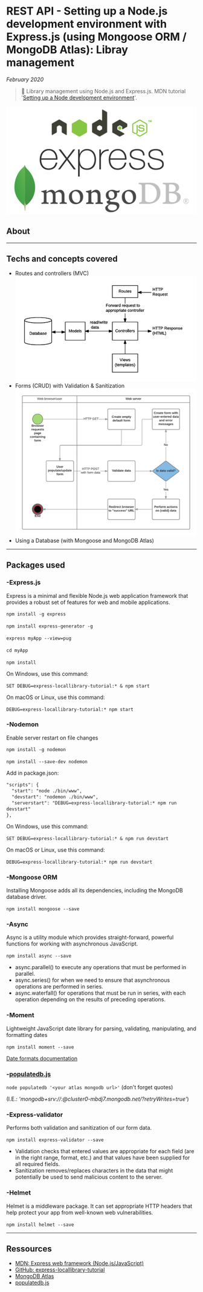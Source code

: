 # REST API - Setting up a Node.js development environment with Express.js (using Mongoose ORM / MongoDB Atlas): Libray management

*February 2020*

> 🔨 Library management using Node.js and Express.js. MDN tutorial '[Setting up a Node development environment](https://developer.mozilla.org/en-US/docs/Learn/Server-side/Express_Nodejs/development_environment)'.

![Node Logo](readme-img/node-logo.jpg)

## About


------------------

## Techs and concepts covered

- Routes and controllers (MVC)
![MVC Schema](readme-img/mvc-express.png)
- Forms (CRUD) with Validation & Sanitization
![Forms](readme-img/forms.png)
- Using a Database (with Mongoose and MongoDB Atlas)

------------------

## Packages used

### -Express.js

Express is a minimal and flexible Node.js web application framework that provides a robust set of features for web and mobile applications.

~~~~
npm install -g express

npm install express-generator -g

express myApp --view=pug

cd myApp

npm install

~~~~
On Windows, use this command:

`SET DEBUG=express-locallibrary-tutorial:* & npm start`

On macOS or Linux, use this command:

`DEBUG=express-locallibrary-tutorial:* npm start`

### -Nodemon

Enable server restart on file changes

~~~~
npm install -g nodemon

npm install --save-dev nodemon

~~~~

Add in package.json:

~~~~
"scripts": {
  "start": "node ./bin/www",
  "devstart": "nodemon ./bin/www",
  "serverstart": "DEBUG=express-locallibrary-tutorial:* npm run devstart"
},
~~~~

On Windows, use this command:

`SET DEBUG=express-locallibrary-tutorial:* & npm run devstart`

On macOS or Linux, use this command:

`DEBUG=express-locallibrary-tutorial:* npm run devstart`

### -Mongoose ORM

Installing Mongoose adds all its dependencies, including the MongoDB database driver.

`npm install mongoose --save`

### -Async

Async is a utility module which provides straight-forward, powerful functions for working with asynchronous JavaScript.

`npm install async --save`

- async.parallel() to execute any operations that must be performed in parallel.
- async.series() for when we need to ensure that asynchronous operations are performed in series.
- async.waterfall() for operations that must be run in series, with each operation depending on the results of preceding operations.

### -Moment

Lightweight JavaScript date library for parsing, validating, manipulating, and formatting dates

`npm install moment --save`

[Date formats documentation](https://momentjs.com/docs/#/displaying/)

### -[populatedb.js](https://raw.githubusercontent.com/hamishwillee/express-locallibrary-tutorial/master/populatedb.js)

`node populatedb '<your atlas mongodb url>'` (don't forget quotes)

(I.E.: *'mongodb+srv://<user>:<password>@cluster0-mbdj7.mongodb.net/<db-name>?retryWrites=true'*)

### -Express-validator

Performs both validation and sanitization of our form data.

`npm install express-validator --save`

- Validation checks that entered values are appropriate for each field (are in the right range, format, etc.) and that values have been supplied for all required fields.
- Sanitization removes/replaces characters in the data that might potentially be used to send malicious content to the server.

### -Helmet

Helmet is a middleware package. It can set appropriate HTTP headers that help protect your app from well-known web vulnerabilities.

`npm install helmet --save`

------------------

## Ressources

- [MDN: Express web framework (Node.js/JavaScript)](https://developer.mozilla.org/en-US/docs/Learn/Server-side/Express_Nodejs)
- [GitHub: express-locallibrary-tutorial](https://github.com/mdn/express-locallibrary-tutorial)
- [MongoDB Atlas](https://www.mongodb.com/cloud/atlas)
- [populatedb.js](https://raw.githubusercontent.com/hamishwillee/express-locallibrary-tutorial/master/populatedb.js)
